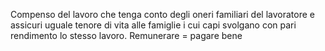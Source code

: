 Compenso del lavoro che tenga conto degli oneri familiari del lavoratore e assicuri uguale tenore di vita alle famiglie i cui capi svolgano con pari rendimento lo stesso lavoro.
Remunerare = pagare bene